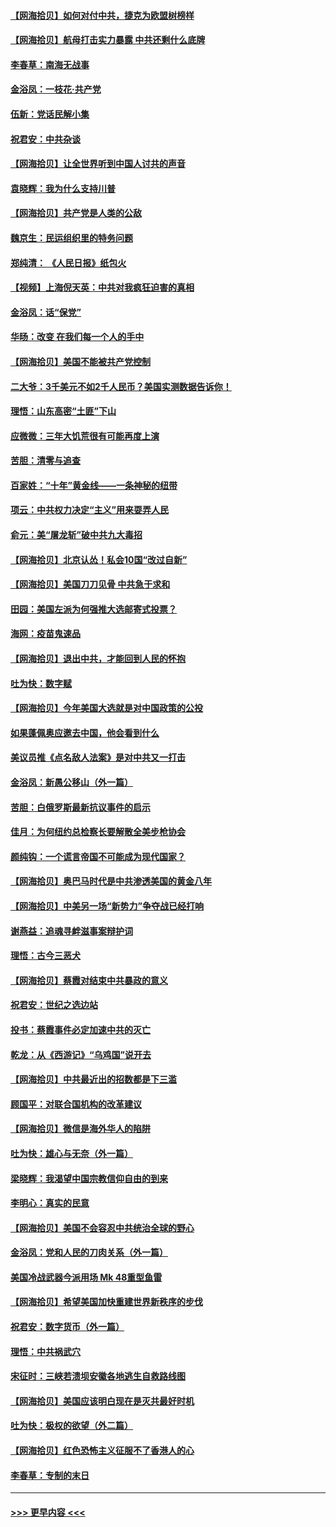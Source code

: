 #### [【网海拾贝】如何对付中共，捷克为欧盟树榜样](../pages/nsc993/n12374209.md?t=09021351) 
#### [【网海拾贝】航母打击实力暴露 中共还剩什么底牌](../pages/nsc993/n12371825.md?t=09021351) 
#### [李春草：南海无战事](../pages/nsc993/n12371159.md?t=09021351) 
#### [金浴凤：一枝花·共产党](../pages/nsc993/n12368757.md?t=09021351) 
#### [伍新：党话民解小集](../pages/nsc993/n12366907.md?t=09021351) 
#### [祝君安：中共杂谈](../pages/nsc993/n12366076.md?t=09021351) 
#### [【网海拾贝】让全世界听到中国人讨共的声音](../pages/nsc993/n12365569.md?t=09021351) 
#### [袁晓辉：我为什么支持川普](../pages/nsc993/n12362670.md?t=09021351) 
#### [【网海拾贝】共产党是人类的公敌](../pages/nsc993/n12363182.md?t=09021351) 
#### [魏京生：民运组织里的特务问题](../pages/nsc993/n12363010.md?t=09021351) 
#### [郑纯清： 《人民日报》纸包火](../pages/nsc993/n12362706.md?t=09021351) 
#### [【视频】上海倪天英：中共对我疯狂迫害的真相](../pages/nsc993/n12356341.md?t=09021351) 
#### [金浴凤：话“保党”](../pages/nsc993/n12361867.md?t=09021351) 
#### [华旸：改变 在我们每一个人的手中](../pages/nsc993/n12361774.md?t=09021351) 
#### [【网海拾贝】美国不能被共产党控制](../pages/nsc993/n12360271.md?t=09021351) 
#### [二大爷：3千美元不如2千人民币？美国实测数据告诉你！](../pages/nsc993/n12358563.md?t=09021351) 
#### [理悟：山东高密“土匪”下山](../pages/nsc993/n12358535.md?t=09021351) 
#### [应微微：三年大饥荒很有可能再度上演](../pages/nsc993/n12358523.md?t=09021351) 
#### [苦胆：清零与追查](../pages/nsc993/n12358501.md?t=09021351) 
#### [百家姓：“十年”黄金线——一条神秘的纽带](../pages/nsc993/n12358319.md?t=09021351) 
#### [项云：中共权力决定“主义”用来耍弄人民](../pages/nsc993/n12358172.md?t=09021351) 
#### [俞元：美“屠龙斩”破中共九大毒招](../pages/nsc993/n12357822.md?t=09021351) 
#### [【网海拾贝】北京认怂！私会10国“改过自新”](../pages/nsc993/n12357784.md?t=09021351) 
#### [【网海拾贝】美国刀刀见骨 中共急于求和](../pages/nsc993/n12355511.md?t=09021351) 
#### [田园：美国左派为何强推大选邮寄式投票？](../pages/nsc993/n12352963.md?t=09021351) 
#### [海网：疫苗鬼速品](../pages/nsc993/n12354438.md?t=09021351) 
#### [【网海拾贝】退出中共，才能回到人民的怀抱](../pages/nsc993/n12352634.md?t=09021351) 
#### [吐为快：数字赋](../pages/nsc993/n12352317.md?t=09021351) 
#### [【网海拾贝】今年美国大选就是对中国政策的公投](../pages/nsc993/n12350973.md?t=09021351) 
#### [如果蓬佩奥应邀去中国，他会看到什么](../pages/nsc993/n12350945.md?t=09021351) 
#### [美议员推《点名敌人法案》是对中共又一打击](../pages/nsc993/n12350765.md?t=09021351) 
#### [金浴凤：新愚公移山（外一篇）](../pages/nsc993/n12350253.md?t=09021351) 
#### [苦胆：白俄罗斯最新抗议事件的启示](../pages/nsc993/n12349989.md?t=09021351) 
#### [佳月：为何纽约总检察长要解散全美步枪协会](../pages/nsc993/n12349939.md?t=09021351) 
#### [颜纯钩：一个谎言帝国不可能成为现代国家？](../pages/nsc993/n12349898.md?t=09021351) 
#### [【网海拾贝】奥巴马时代是中共渗透美国的黄金八年](../pages/nsc993/n12349284.md?t=09021351) 
#### [【网海拾贝】中美另一场“新势力”争夺战已经打响](../pages/nsc993/n12346998.md?t=09021351) 
#### [谢燕益：追魂寻衅滋事案辩护词](../pages/nsc993/n12346892.md?t=09021351) 
#### [理悟：古今三恶犬](../pages/nsc993/n12345190.md?t=09021351) 
#### [【网海拾贝】蔡霞对结束中共暴政的意义](../pages/nsc993/n12344263.md?t=09021351) 
#### [祝君安：世纪之选边站](../pages/nsc993/n12342382.md?t=09021351) 
#### [投书：蔡霞事件必定加速中共的灭亡](../pages/nsc993/n12341881.md?t=09021351) 
#### [乾龙：从《西游记》“乌鸡国”说开去](../pages/nsc993/n12341690.md?t=09021351) 
#### [【网海拾贝】中共最近出的招数都是下三滥](../pages/nsc993/n12341593.md?t=09021351) 
#### [顾国平：对联合国机构的改革建议](../pages/nsc993/n12339928.md?t=09021351) 
#### [【网海拾贝】微信是海外华人的陷阱](../pages/nsc993/n12338868.md?t=09021351) 
#### [吐为快：雄心与无奈（外一篇）](../pages/nsc993/n12338132.md?t=09021351) 
#### [梁晓辉：我渴望中国宗教信仰自由的到来](../pages/nsc993/n12336657.md?t=09021351) 
#### [李明心：真实的民意](../pages/nsc993/n12336089.md?t=09021351) 
#### [【网海拾贝】美国不会容忍中共统治全球的野心](../pages/nsc993/n12336063.md?t=09021351) 
#### [金浴凤：党和人民的刀肉关系（外一篇）](../pages/nsc993/n12335834.md?t=09021351) 
#### [美国冷战武器今派用场 Mk 48重型鱼雷](../pages/nsc993/n12335354.md?t=09021351) 
#### [【网海拾贝】希望美国加快重建世界新秩序的步伐](../pages/nsc993/n12334224.md?t=09021351) 
#### [祝君安：数字货币（外一篇）](../pages/nsc993/n12334186.md?t=09021351) 
#### [理悟：中共祸武穴](../pages/nsc993/n12333962.md?t=09021351) 
#### [宋征时：三峡若溃坝安徽各地逃生自救路线图](../pages/nsc993/n12332450.md?t=09021351) 
#### [【网海拾贝】美国应该明白现在是灭共最好时机](../pages/nsc993/n12332313.md?t=09021351) 
#### [吐为快：极权的欲望（外二篇）](../pages/nsc993/n12332089.md?t=09021351) 
#### [【网海拾贝】红色恐怖主义征服不了香港人的心](../pages/nsc993/n12329296.md?t=09021351) 
#### [李春草：专制的末日](../pages/nsc993/n12329079.md?t=09021351) 

----
#### [ >>> 更早内容 <<< ](../indexes/nsc993-earlier.md)
